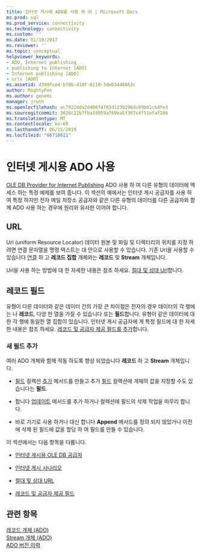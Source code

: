 ```yaml
---
title: 인터넷 게시에 ADO를 사용 하 여 | Microsoft Docs
ms.prod: sql
ms.prod_service: connectivity
ms.technology: connectivity
ms.custom: ''
ms.date: 01/19/2017
ms.reviewer: ''
ms.topic: conceptual
helpviewer_keywords:
- ADO, Internet publishing
- publishing to Internet [ADO]
- Internet publishing [ADO]
- urls [ADO]
ms.assetid: d399fce4-b70b-418f-8110-3deb3448863c
author: MightyPen
ms.author: genemi
manager: jroth
ms.openlocfilehash: ac7922dda2d486f4783d1230296dc89b81cb4fe3
ms.sourcegitcommit: 3026c22b7fba19059a769ea5f367c4f51efaf286
ms.translationtype: MT
ms.contentlocale: ko-KR
ms.lasthandoff: 06/15/2019
ms.locfileid: "66718611"
---
```

# <a name="using-ado-for-internet-publishing"></a>인터넷 게시용 ADO 사용
[OLE DB Provider for Internet Publishing](../../../ado/guide/data/the-ole-db-provider-for-internet-publishing.md) ADO 사용 하 여 다른 유형의 데이터에 액세스 하는 특정 예제를 보여 줍니다. 이 섹션의 예에서는 인터넷 게시 공급자를 사용 하 여 특정 하지만 전자 메일 저장소 공급자와 같은 다른 유형의 데이터를 다른 공급자와 함께 ADO 사용 하는 경우에 원리와 유사한 이어야 합니다.  
  
## <a name="urls"></a>URL  
 Url (uniform Resource Locator) 데이터 원본 및 파일 및 디렉터리의 위치를 지정 하려면 연결 문자열을 명령 텍스트는 대 안으로 사용할 수 있습니다. 기존 Url을 사용할 수 있습니다 [연결](../../../ado/reference/ado-api/connection-object-ado.md) 하 고 **레코드 집합** 개체와는 **레코드** 및 **Stream** 개체입니다.  
  
 Url을 사용 하는 방법에 대 한 자세한 내용은 참조 하세요. [절대 및 상대 Url](../../../ado/guide/data/absolute-and-relative-urls.md)합니다.  
  
## <a name="record-fields"></a>레코드 필드  
 유형이 다른 데이터와 같은 데이터 간의 가장 큰 차이점은 전자의 경우 데이터의 각 행에는 나 **레코드**, 다양 한 열을 가질 수 있습니다 또는 **필드**합니다. 유형이 같은 데이터에 대 한 각 행에 동일한 열 집합이 있습니다. 인터넷 게시 공급자에 게 특정 필드에 대 한 자세한 내용은 참조 하세요. [레코드 및 공급자 제공 필드를 추가](../../../ado/guide/data/records-and-provider-supplied-fields.md)합니다.  
  
### <a name="appending-new-fields"></a>새 필드 추가  
 여러 ADO 개체와 함께 작동 하도록 향상 되었습니다 **레코드** 하 고 **Stream** 개체입니다.  
  
-   [필드](../../../ado/reference/ado-api/fields-collection-ado.md) 컬렉션 [추가](../../../ado/reference/ado-api/append-method-ado.md) 메서드를 만들고 추가 [필드](../../../ado/reference/ado-api/field-object.md) 컬렉션에 개체의 값을 지정할 수도 있습니다는 **필드**.  
  
-   합니다 [업데이트](../../../ado/reference/ado-api/update-method.md) 메서드를 추가 하거나 컬렉션에 필드의 삭제 작업을 마무리 합니다.  
  
-   바로 가기로 사용 하거나 대신 합니다 **Append** 메서드를 정의 되지 않았거나 이전에 삭제 된 필드에 값을 할당 하 여 필드를 만들 수 있습니다.  
  
 이 섹션에서는 다음 항목을 다룹니다.  
  
-   [인터넷 게시용 OLE DB 공급자](../../../ado/guide/data/the-ole-db-provider-for-internet-publishing.md)  
  
-   [인터넷 게시 시나리오](../../../ado/guide/data/internet-publishing-scenario.md)  
  
-   [절대 및 상대 URL](../../../ado/guide/data/absolute-and-relative-urls.md)  
  
-   [레코드 및 공급자 제공 필드](../../../ado/guide/data/records-and-provider-supplied-fields.md)  
  
## <a name="see-also"></a>관련 항목  
 [레코드 개체 (ADO)](../../../ado/reference/ado-api/record-object-ado.md)   
 [Stream 개체 (ADO)](../../../ado/reference/ado-api/stream-object-ado.md)   
 [ADO 버전 이력](../../../ado/guide/ado-history.md)
